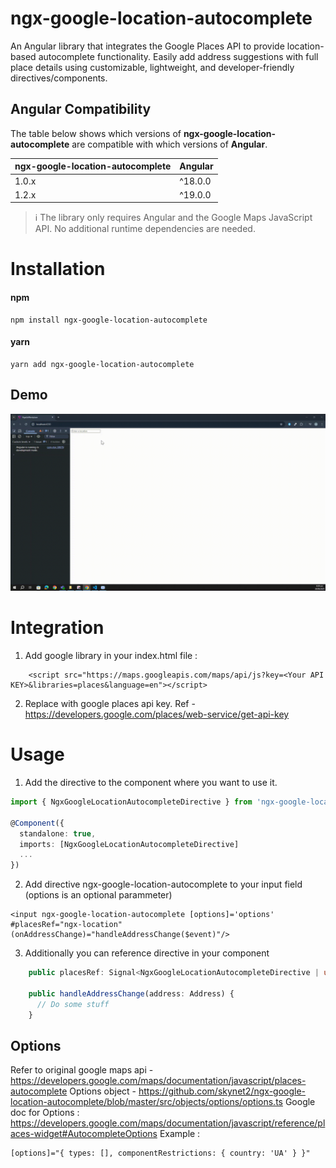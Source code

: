 # ngx-google-location-autocomplete

An Angular library that integrates the Google Places API to provide location-based autocomplete functionality. Easily add address suggestions with full place details using customizable, lightweight, and developer-friendly directives/components.

## Angular Compatibility

The table below shows which versions of **ngx-google-location-autocomplete** are compatible with which versions of **Angular**.

| ngx-google-location-autocomplete | Angular |
|----------------------------------|---------|
| 1.0.x                            | ^18.0.0 |
| 1.2.x                            | ^19.0.0 |

> ℹ️ The library only requires Angular and the Google Maps JavaScript API. No additional runtime dependencies are needed.

# Installation

#### npm

```
npm install ngx-google-location-autocomplete
```

#### yarn

```
yarn add ngx-google-location-autocomplete
```

## Demo

![Watch the demo](https://raw.githubusercontent.com/mumair4462/ngx-google-location-autocomplete/main/assets/demo-thumbnail.gif)

# Integration

1. Add google library in your index.html file :

```
    <script src="https://maps.googleapis.com/maps/api/js?key=<Your API KEY>&libraries=places&language=en"></script>
```

2. Replace <You API KEY> with google places api key. Ref - https://developers.google.com/places/web-service/get-api-key

# Usage

1. Add the directive to the component where you want to use it.

```ts
import { NgxGoogleLocationAutocompleteDirective } from 'ngx-google-location-autocomplete';

@Component({
  standalone: true,
  imports: [NgxGoogleLocationAutocompleteDirective]
  ...
})
```

2. Add directive ngx-google-location-autocomplete to your input field (options is an optional parammeter)

```
<input ngx-google-location-autocomplete [options]='options' #placesRef="ngx-location" (onAddressChange)="handleAddressChange($event)"/>
```

3. Additionally you can reference directive in your component

```ts
    public placesRef: Signal<NgxGoogleLocationAutocompleteDirective | undefined>  = viewChild<NgxGoogleLocationAutocompleteDirective>('placesRef');

    public handleAddressChange(address: Address) {
      // Do some stuff
    }
```

## Options

Refer to original google maps api - https://developers.google.com/maps/documentation/javascript/places-autocomplete
Options object - https://github.com/skynet2/ngx-google-location-autocomplete/blob/master/src/objects/options/options.ts
Google doc for Options : https://developers.google.com/maps/documentation/javascript/reference/places-widget#AutocompleteOptions
Example :

```html
[options]="{ types: [], componentRestrictions: { country: 'UA' } }"
```